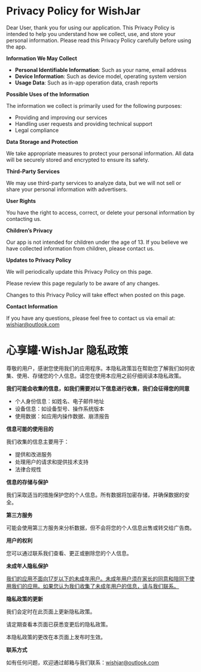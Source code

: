 # Privacy Policy for WishJar

Dear User, thank you for using our application. This Privacy Policy is intended to help you understand how we collect, use, and store your personal information. Please read this Privacy Policy carefully before using the app.

**Information We May Collect**

- **Personal Identifiable Information**: Such as your name, email address
- **Device Information**: Such as device model, operating system version
- **Usage Data**: Such as in-app operation data, crash reports

**Possible Uses of the Information**

The information we collect is primarily used for the following purposes:
- Providing and improving our services
- Handling user requests and providing technical support
- Legal compliance

**Data Storage and Protection**

We take appropriate measures to protect your personal information. All data will be securely stored and encrypted to ensure its safety.

**Third-Party Services**

We may use third-party services to analyze data, but we will not sell or share your personal information with advertisers.

**User Rights**

You have the right to access, correct, or delete your personal information by contacting us.

**Children’s Privacy**

Our app is not intended for children under the age of 13. If you believe we have collected information from children, please contact us.

**Updates to Privacy Policy**

We will periodically update this Privacy Policy on this page. 

Please review this page regularly to be aware of any changes. 

Changes to this Privacy Policy will take effect when posted on this page.

**Contact Information**

If you have any questions, please feel free to contact us via email at: wishjar@outlook.com


# 心享罐·WishJar 隐私政策

尊敬的用户，感谢您使用我们的应用程序。本隐私政策旨在帮助您了解我们如何收集、使用、存储您的个人信息。请您在使用本应用之前仔细阅读本隐私政策。

**我们可能会收集的信息，如我们需要对以下信息进行收集，我们会征得您的同意**

- 个人身份信息：如姓名、电子邮件地址
- 设备信息：如设备型号、操作系统版本
- 使用数据：如应用内操作数据、崩溃报告

**信息可能的使用目的**

我们收集的信息主要用于：
- 提供和改进服务
- 处理用户的请求和提供技术支持
- 法律合规性

**信息的存储与保护**

我们采取适当的措施保护您的个人信息。所有数据将加密存储，并确保数据的安全。

**第三方服务**

可能会使用第三方服务来分析数据，但不会将您的个人信息出售或转交给广告商。

**用户的权利**

您可以通过联系我们查看、更正或删除您的个人信息。

**未成年人隐私保护**

<u>我们的应用不面向17岁以下的未成年用户。未成年用户须在家长的同意和陪同下使用我们的应用。如果您认为我们收集了未成年用户的信息，请与我们联系。</u>

**隐私政策的更新**

我们会定时在此页面上更新隐私政策。

请定期查看本页面已获悉变更后的隐私政策。

本隐私政策的更改在本页面上发布时生效。

**联系方式**

如有任何问题，欢迎通过邮箱与我们联系：wishjar@outlook.com

